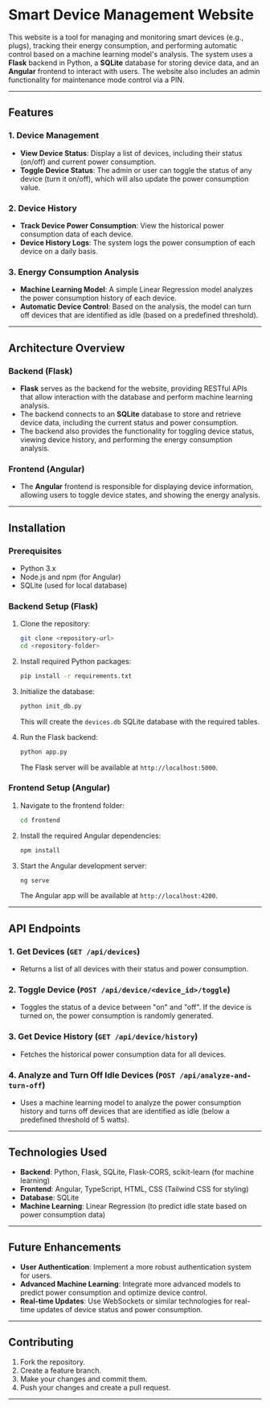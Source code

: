# Smart Device Management Website

This website is a tool for managing and monitoring smart devices (e.g., plugs), tracking their energy consumption, and performing automatic control based on a machine learning model's analysis. The system uses a **Flask** backend in Python, a **SQLite** database for storing device data, and an **Angular** frontend to interact with users. The website also includes an admin functionality for maintenance mode control via a PIN.

---

## Features

### 1. **Device Management**
   - **View Device Status**: Display a list of devices, including their status (on/off) and current power consumption.
   - **Toggle Device Status**: The admin or user can toggle the status of any device (turn it on/off), which will also update the power consumption value.
   
### 2. **Device History**
   - **Track Device Power Consumption**: View the historical power consumption data of each device.
   - **Device History Logs**: The system logs the power consumption of each device on a daily basis.

### 3. **Energy Consumption Analysis**
   - **Machine Learning Model**: A simple Linear Regression model analyzes the power consumption history of each device.
   - **Automatic Device Control**: Based on the analysis, the model can turn off devices that are identified as idle (based on a predefined threshold).

---

## Architecture Overview

### Backend (Flask)
- **Flask** serves as the backend for the website, providing RESTful APIs that allow interaction with the database and perform machine learning analysis.
- The backend connects to an **SQLite** database to store and retrieve device data, including the current status and power consumption.
- The backend also provides the functionality for toggling device status, viewing device history, and performing the energy consumption analysis.

### Frontend (Angular)
- The **Angular** frontend is responsible for displaying device information, allowing users to toggle device states, and showing the energy analysis.

---

## Installation

### Prerequisites
- Python 3.x
- Node.js and npm (for Angular)
- SQLite (used for local database)

### Backend Setup (Flask)

1. Clone the repository:
    ```bash
    git clone <repository-url>
    cd <repository-folder>
    ```

2. Install required Python packages:
    ```bash
    pip install -r requirements.txt
    ```

3. Initialize the database:
    ```bash
    python init_db.py
    ```
    This will create the `devices.db` SQLite database with the required tables.

4. Run the Flask backend:
    ```bash
    python app.py
    ```
    The Flask server will be available at `http://localhost:5000`.

### Frontend Setup (Angular)

1. Navigate to the frontend folder:
    ```bash
    cd frontend
    ```

2. Install the required Angular dependencies:
    ```bash
    npm install
    ```

3. Start the Angular development server:
    ```bash
    ng serve
    ```
    The Angular app will be available at `http://localhost:4200`.

---

## API Endpoints

### 1. **Get Devices** (`GET /api/devices`)
   - Returns a list of all devices with their status and power consumption.

### 2. **Toggle Device** (`POST /api/device/<device_id>/toggle`)
   - Toggles the status of a device between "on" and "off". If the device is turned on, the power consumption is randomly generated.

### 3. **Get Device History** (`GET /api/device/history`)
   - Fetches the historical power consumption data for all devices.

### 4. **Analyze and Turn Off Idle Devices** (`POST /api/analyze-and-turn-off`)
   - Uses a machine learning model to analyze the power consumption history and turns off devices that are identified as idle (below a predefined threshold of 5 watts).

---

## Technologies Used
- **Backend**: Python, Flask, SQLite, Flask-CORS, scikit-learn (for machine learning)
- **Frontend**: Angular, TypeScript, HTML, CSS (Tailwind CSS for styling)
- **Database**: SQLite
- **Machine Learning**: Linear Regression (to predict idle state based on power consumption data)

---

## Future Enhancements
- **User Authentication**: Implement a more robust authentication system for users.
- **Advanced Machine Learning**: Integrate more advanced models to predict power consumption and optimize device control.
- **Real-time Updates**: Use WebSockets or similar technologies for real-time updates of device status and power consumption.

---

## Contributing

1. Fork the repository.
2. Create a feature branch.
3. Make your changes and commit them.
4. Push your changes and create a pull request.

---
